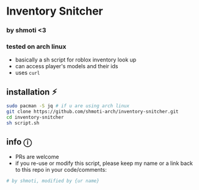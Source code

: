 # Inventory Snitcher
### by shmoti <3

### tested on arch linux

- basically a sh script for roblox inventory look up
- can access player's models and their ids
- uses `curl`

## installation ⚡︎

```bash
sudo pacman -S jq # if u are using arch linux
git clone https://github.com/shmoti-arch/inventory-snitcher.git
cd inventory-snitcher
sh script.sh
```

## info ⓘ

- PRs are welcome
- if you re-use or modify this script, please keep my name or a link back to this repo in your code/comments: 

```bash
# by shmoti, modified by {ur name}
```
